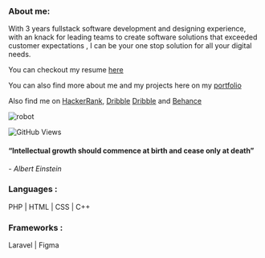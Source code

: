### About me: 
With 3 years fullstack software development and designing experience, with an knack for leading teams to create software solutions that exceeded customer expectations , I can be your one stop solution for all your digital needs. 

You can checkout my resume [here](https://drive.google.com/file/d/1Hqm4NU1sTrQfQzNZfK4K26ZENJdzun5B/view?usp=sharing)

You can also find more about me and my projects here on my [portfolio](https://reza1198.netlify.app) 

Also find me on [HackerRank](https://www.hackerrank.com/h1910876),  [Dribble](https://www.dribbble.com/reza11981284128) [Dribble](https://www.dribbble.com/reza11981284128) and [Behance](https://www.behance.net/yourfavdev)

![robot](https://github.com/RezaAlHassan/RezaAlHassan/assets/24864973/d60669a9-60cb-4aa3-9d7d-1c15f2d36135)

![GitHub Views](https://komarev.com/ghpvc/?username=RezaAlHassan)

#### “Intellectual growth should commence at birth and cease only at death”
 <em> - Albert Einstein </em>

### Languages :
PHP | HTML | CSS | C++ 

### Frameworks :
Laravel | Figma 







